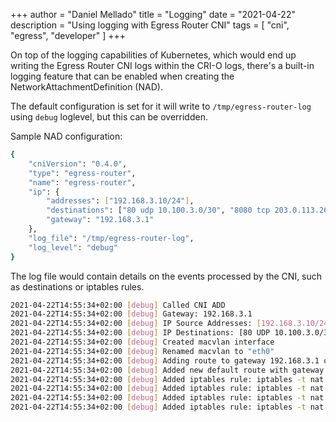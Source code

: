 +++
author = "Daniel Mellado"
title = "Logging"
date = "2021-04-22"
description = "Using logging with Egress Router CNI"
tags = [
"cni",
"egress",
"developer"
]
+++

On top of the logging capabilities of Kubernetes, which would end up writing the Egress Router CNI logs within the CRI-O
logs, there's a built-in logging feature that can be enabled when creating the NetworkAttachmentDefinition (NAD).

The default configuration is set for it will write to `/tmp/egress-router-log` using `debug` loglevel, but this can be
overridden.

Sample NAD configuration:
```bash
{
	"cniVersion": "0.4.0",
	"type": "egress-router",
	"name": "egress-router",
	"ip": {
		"addresses": ["192.168.3.10/24"],
		"destinations": ["80 udp 10.100.3.0/30", "8080 tcp 203.0.113.26/30 80", "8443 tcp 203.0.113.27/30 443"],
		"gateway": "192.168.3.1"
	},
	"log_file": "/tmp/egress-router-log",
	"log_level": "debug"
}
```

The log file would contain details on the events processed by the CNI, such as destinations or iptables rules.
```bash
2021-04-22T14:55:34+02:00 [debug] Called CNI ADD
2021-04-22T14:55:34+02:00 [debug] Gateway: 192.168.3.1
2021-04-22T14:55:34+02:00 [debug] IP Source Addresses: [192.168.3.10/24]
2021-04-22T14:55:34+02:00 [debug] IP Destinations: [80 UDP 10.100.3.0/30 8080 TCP 203.0.113.26/30 80 8443 TCP 203.0.113.27/30 443]
2021-04-22T14:55:34+02:00 [debug] Created macvlan interface
2021-04-22T14:55:34+02:00 [debug] Renamed macvlan to "eth0"
2021-04-22T14:55:34+02:00 [debug] Adding route to gateway 192.168.3.1 on macvlan interface
2021-04-22T14:55:34+02:00 [debug] Added new default route with gateway 192.168.3.1
2021-04-22T14:55:34+02:00 [debug] Added iptables rule: iptables -t nat PREROUTING -i eth0 -p UDP --dport 80 -j DNAT --to-destination 10.100.3.0
2021-04-22T14:55:34+02:00 [debug] Added iptables rule: iptables -t nat PREROUTING -i eth0 -p TCP --dport 8080 -j DNAT --to-destination 203.0.113.26:80
2021-04-22T14:55:34+02:00 [debug] Added iptables rule: iptables -t nat PREROUTING -i eth0 -p TCP --dport 8443 -j DNAT --to-destination 203.0.113.27:443
2021-04-22T14:55:34+02:00 [debug] Added iptables rule: iptables -t nat -o eth0 -j SNAT --to-source 192.168.3.10
```